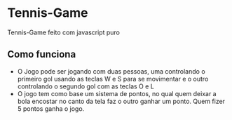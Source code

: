 # Tennis-Game
Tennis-Game feito com javascript puro

## Como funciona

 - O Jogo pode ser jogando com duas pessoas, uma controlando o primeiro gol usando as teclas W e S para se movimentar e o outro controlando o segundo gol com as teclas O e L
 - O jogo tem como base um sistema de pontos, no qual quem deixar a bola encostar no canto da tela faz o outro ganhar um ponto. Quem fizer 5 pontos ganha o jogo.
 
